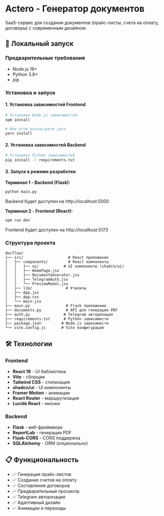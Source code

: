 # Actero - Генератор документов

SaaS-сервис для создания документов (прайс-листы, счета на оплату, договоры) с современным дизайном.

## 🚀 Локальный запуск

### Предварительные требования

- Node.js 18+
- Python 3.8+
- pip

### Установка и запуск

#### 1. Установка зависимостей Frontend

```bash
# Установка Node.js зависимостей
npm install

# Или если используете yarn
yarn install
```

#### 2. Установка зависимостей Backend

```bash
# Установка Python зависимостей
pip install -r requirements.txt
```

#### 3. Запуск в режиме разработки

**Терминал 1 - Backend (Flask):**

```bash
python main.py
```

Backend будет доступен на http://localhost:5000

**Терминал 2 - Frontend (React):**

```bash
npm run dev
```

Frontend будет доступен на http://localhost:5173

### Структура проекта

```
docflow/
├── src/                    # React приложение
│   ├── components/         # React компоненты
│   │   ├── ui/           # UI компоненты (shadcn/ui)
│   │   ├── HomePage.jsx
│   │   ├── DocumentGenerator.jsx
│   │   ├── TelegramAuth.jsx
│   │   └── PreviewModal.jsx
│   ├── lib/               # Утилиты
│   ├── App.jsx
│   ├── App.css
│   └── main.jsx
├── main.py                # Flask приложение
├── documents.py           # API для генерации PDF
├── auth.py               # Telegram авторизация
├── requirements.txt      # Python зависимости
├── package.json         # Node.js зависимости
└── vite.config.js       # Vite конфигурация
```

## 🛠 Технологии

### Frontend

- **React 18** - UI библиотека
- **Vite** - сборщик
- **Tailwind CSS** - стилизация
- **shadcn/ui** - UI компоненты
- **Framer Motion** - анимации
- **React Router** - маршрутизация
- **Lucide React** - иконки

### Backend

- **Flask** - веб-фреймворк
- **ReportLab** - генерация PDF
- **Flask-CORS** - CORS поддержка
- **SQLAlchemy** - ORM (опционально)

## 📋 Функциональность

- ✅ Генерация прайс-листов
- ✅ Создание счетов на оплату
- ✅ Составление договоров
- ✅ Предварительный просмотр
- ✅ Telegram авторизация
- ✅ Адаптивный дизайн
- ✅ Анимации и переходы
